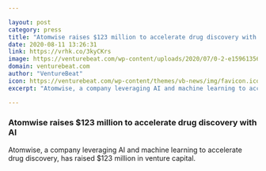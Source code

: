 ```yaml
---

layout: post
category: press
title: "Atomwise raises $123 million to accelerate drug discovery with AI"
date: 2020-08-11 13:26:31
link: https://vrhk.co/3kyCKrs
image: https://venturebeat.com/wp-content/uploads/2020/07/0-2-e1596135667638.jpeg?w=1200&strip=all
domain: venturebeat.com
author: "VentureBeat"
icon: https://venturebeat.com/wp-content/themes/vb-news/img/favicon.ico
excerpt: "Atomwise, a company leveraging AI and machine learning to accelerate drug discovery, has raised $123 million in venture capital."

---
```


### Atomwise raises $123 million to accelerate drug discovery with AI

Atomwise, a company leveraging AI and machine learning to accelerate drug discovery, has raised $123 million in venture capital.